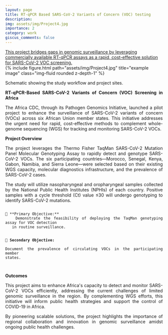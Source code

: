 ```yaml
---
layout: page
title: RT-qPCR Based SARS-CoV-2 Variants of Concern (VOC) testing
description:
img: assets/img/Project4.jpg
importance: 2
category: work
giscus_comments: false
---
```

<a href="https://www.gatesfoundation.org/about/committed-grants/2021/10/inv036379">
    This project bridges gaps in genomic surveillance by leveraging commercially available RT-qPCR assays as a rapid, cost-effective solution for SARS-CoV-2 VOC screening.
</a>

<div class="row">
    <div class="col-sm mt-3 mt-md-0">
        {% include figure.html path="assets/img/Project4.jpg" title="example image" class="img-fluid rounded z-depth-1" %}
    </div>
</div>
<div class="caption" style="text-align: justify;">
    <p>
        Schematic showing the study workflow and project sites.
    </p>
    <p>
        <strong>RT-qPCR-Based SARS-CoV-2 Variants of Concern (VOC) Screening in Africa</strong>
    </p>
    <p>
        The Africa CDC, through its Pathogen Genomics Initiative, launched a pilot project to enhance the surveillance of SARS-CoV-2 variants of concern (VOCs) across six African Union member states. This initiative addresses the urgent need for rapid, cost-effective methods to complement whole-genome sequencing (WGS) for tracking and monitoring SARS-CoV-2 VOCs.
    </p>
    <p>
        <strong>Project Overview</strong>
    </p>
    <p>
        The project leverages the Thermo Fisher TaqMan SARS-CoV-2 Mutation Panel Molecular Genotyping Assay to rapidly detect and genotype SARS-CoV-2 VOCs. The six participating countries—Morocco, Senegal, Kenya, Gabon, Namibia, and Sierra Leone—were selected based on their existing WGS capacity, molecular diagnostics infrastructure, and the prevalence of SARS-CoV-2 cases.
    </p>
    <p>
        The study will utilize nasopharyngeal and oropharyngeal samples collected by the National Public Health Institutes (NPHIs) of each country. Positive samples with a cycle threshold (Ct) value ≤30 will undergo genotyping to identify SARS-CoV-2 mutations.
    </p>
    <p>
 <pre><code>
🔹 **Primary Objective:**  
   Demonstrate the feasibility of deploying the TaqMan genotyping assay for VOC detection  
   in routine surveillance.  

🔹 **Secondary Objective:**  
   Document the prevalence of circulating VOCs in the participating member states.  
</code></pre>
        <strong>Outcomes</strong>
    </p>
    <p>
        This project aims to enhance Africa's capacity to detect and monitor SARS-CoV-2 VOCs efficiently, addressing the current challenges of limited genomic surveillance in the region. By complementing WGS efforts, this initiative will inform public health strategies and support the control of COVID-19 in Africa.
    </p>
    <p>
        By pioneering scalable solutions, the project highlights the importance of regional collaboration and innovation in genomic surveillance amidst ongoing public health challenges.
    </p>
</div>
